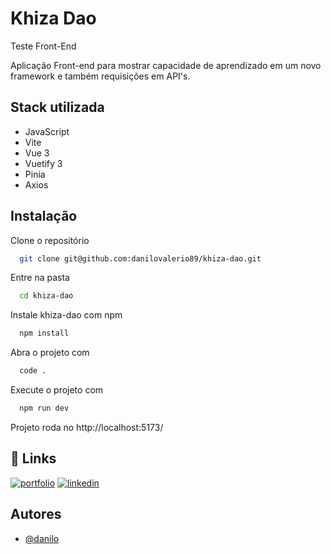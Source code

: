 # Khiza Dao

Teste Front-End

Aplicação Front-end para mostrar capacidade de aprendizado em um novo framework e também requisições em API's.

## Stack utilizada

- JavaScript
- Vite
- Vue 3
- Vuetify 3
- Pinia
- Axios

## Instalação

Clone o repositório

```bash
  git clone git@github.com:danilovalerio89/khiza-dao.git
```

Entre na pasta

```bash
  cd khiza-dao
```

Instale khiza-dao com npm

```bash
  npm install
```

Abra o projeto com

```bash
  code .
```

Execute o projeto com

```bash
  npm run dev
```

Projeto roda no http://localhost:5173/

## 🔗 Links

[![portfolio](https://img.shields.io/badge/my_portfolio-000?style=for-the-badge&logo=ko-fi&logoColor=white)](https://github.com/danilovalerio89)
[![linkedin](https://img.shields.io/badge/linkedin-0A66C2?style=for-the-badge&logo=linkedin&logoColor=white)](https://www.linkedin.com/in/danilo-valerio/)

## Autores

- [@danilo](https://github.com/danilovalerio89)
